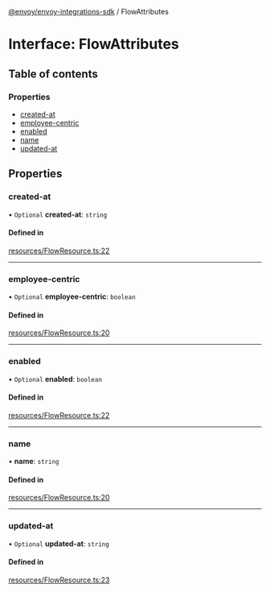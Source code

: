 [@envoy/envoy-integrations-sdk](../README.md) / FlowAttributes

# Interface: FlowAttributes

## Table of contents

### Properties

- [created-at](flowattributes.md#created-at)
- [employee-centric](flowattributes.md#employee-centric)
- [enabled](flowattributes.md#enabled)
- [name](flowattributes.md#name)
- [updated-at](flowattributes.md#updated-at)

## Properties

### created-at

• `Optional` **created-at**: `string`

#### Defined in

[resources/FlowResource.ts:22](https://github.com/envoy/envoy-integrations-sdk-nodejs/blob/c0e2fd5/src/resources/FlowResource.ts#L22)

___

### employee-centric

• `Optional` **employee-centric**: `boolean`

#### Defined in

[resources/FlowResource.ts:20](https://github.com/envoy/envoy-integrations-sdk-nodejs/blob/c0e2fd5/src/resources/FlowResource.ts#L20)

___

### enabled

• `Optional` **enabled**: `boolean`

#### Defined in

[resources/FlowResource.ts:22](https://github.com/envoy/envoy-integrations-sdk-nodejs/blob/c0e2fd5/src/resources/FlowResource.ts#L22)

___

### name

• **name**: `string`

#### Defined in

[resources/FlowResource.ts:20](https://github.com/envoy/envoy-integrations-sdk-nodejs/blob/c0e2fd5/src/resources/FlowResource.ts#L20)

___

### updated-at

• `Optional` **updated-at**: `string`

#### Defined in

[resources/FlowResource.ts:23](https://github.com/envoy/envoy-integrations-sdk-nodejs/blob/c0e2fd5/src/resources/FlowResource.ts#L23)

